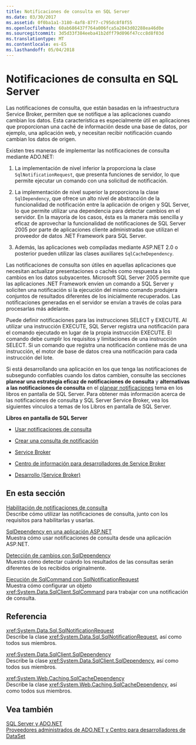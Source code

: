 ```yaml
---
title: Notificaciones de consulta en SQL Server
ms.date: 03/30/2017
ms.assetid: 0f0ba1a1-3180-4af8-87f7-c795dc8f8f55
ms.openlocfilehash: 60ab686437f764a006fca5a2043d02288ea46d0e
ms.sourcegitcommit: 3d5d33f384eeba41b2dff79d096f47ccc8d8f03d
ms.translationtype: MT
ms.contentlocale: es-ES
ms.lasthandoff: 05/04/2018
---
```

# <a name="query-notifications-in-sql-server"></a>Notificaciones de consulta en SQL Server
Las notificaciones de consulta, que están basadas en la infraestructura Service Broker, permiten que se notifique a las aplicaciones cuando cambian los datos. Esta característica es especialmente útil en aplicaciones que proporcionan una caché de información desde una base de datos, por ejemplo, una aplicación web, y necesitan recibir notificación cuando cambian los datos de origen.  
  
 Existen tres maneras de implementar las notificaciones de consulta mediante ADO.NET:  
  
1.  La implementación de nivel inferior la proporciona la clase `SqlNotificationRequest`, que presenta funciones de servidor, lo que permite ejecutar un comando con una solicitud de notificación.  
  
2.  La implementación de nivel superior la proporciona la clase `SqlDependency`, que ofrece un alto nivel de abstracción de la funcionalidad de notificación entre la aplicación de origen y SQL Server, lo que permite utilizar una dependencia para detectar cambios en el servidor. En la mayoría de los casos, ésta es la manera más sencilla y eficaz de aprovechar la funcionalidad de notificaciones de SQL Server 2005 por parte de aplicaciones cliente administradas que utilizan el proveedor de datos .NET Framework para SQL Server.  
  
3.  Además, las aplicaciones web compiladas mediante ASP.NET 2.0 o posterior pueden utilizar las clases auxiliares `SqlCacheDependency`.  
  
 Las notificaciones de consulta son útiles en aquellas aplicaciones que necesitan actualizar presentaciones o cachés como respuesta a los cambios en los datos subyacentes. Microsoft SQL Server 2005 permite que las aplicaciones .NET Framework envíen un comando a SQL Server y soliciten una notificación si la ejecución del mismo comando produjera conjuntos de resultados diferentes de los inicialmente recuperados. Las notificaciones generadas en el servidor se envían a través de colas para procesarlas más adelante.  
  
 Puede definir notificaciones para las instrucciones SELECT y EXECUTE. Al utilizar una instrucción EXECUTE, SQL Server registra una notificación para el comando ejecutado en lugar de la propia instrucción EXECUTE. El comando debe cumplir los requisitos y limitaciones de una instrucción SELECT. Si un comando que registra una notificación contiene más de una instrucción, el motor de base de datos crea una notificación para cada instrucción del lote.  
  
 Si está desarrollando una aplicación en los que tenga las notificaciones de subsegundo confiables cuando los datos cambien, consulte las secciones **planear una estrategia eficaz de notificaciones de consulta** y **alternativas a las notificaciones de consulta** en el [planear notificaciones](http://go.microsoft.com/fwlink/?LinkId=211984) tema en los libros en pantalla de SQL Server. Para obtener más información acerca de las notificaciones de consulta y SQL Server Service Broker, vea los siguientes vínculos a temas de los Libros en pantalla de SQL Server.  
  
 **Libros en pantalla de SQL Server**  
  
-   [Usar notificaciones de consulta](http://msdn.microsoft.com/library/ms175110.aspx)  
  
-   [Crear una consulta de notificación](http://msdn.microsoft.com/library/ms181122.aspx)  
  
-   [Service Broker](http://msdn.microsoft.com/library/bb522889.aspx)  
  
-   [Centro de información para desarrolladores de Service Broker](http://msdn.microsoft.com/library/ms166100.aspx)  
  
-   [Desarrollo (Service Broker)](http://msdn.microsoft.com/library/bb522908.aspx)  
  
## <a name="in-this-section"></a>En esta sección  
 [Habilitación de notificaciones de consulta](../../../../../docs/framework/data/adonet/sql/enabling-query-notifications.md)  
 Describe cómo utilizar las notificaciones de consulta, junto con los requisitos para habilitarlas y usarlas.  
  
 [SqlDependency en una aplicación ASP.NET](../../../../../docs/framework/data/adonet/sql/sqldependency-in-an-aspnet-app.md)  
 Muestra cómo usar notificaciones de consulta desde una aplicación ASP.NET.  
  
 [Detección de cambios con SqlDependency](../../../../../docs/framework/data/adonet/sql/detecting-changes-with-sqldependency.md)  
 Muestra cómo detectar cuándo los resultados de las consultas serán diferentes de los recibidos originalmente.  
  
 [Ejecución de SqlCommand con SqlNotificationRequest](../../../../../docs/framework/data/adonet/sql/sqlcommand-execution-with-a-sqlnotificationrequest.md)  
 Muestra cómo configurar un objeto <xref:System.Data.SqlClient.SqlCommand> para trabajar con una notificación de consulta.  
  
## <a name="reference"></a>Referencia  
 <xref:System.Data.Sql.SqlNotificationRequest>  
 Describe la clase <xref:System.Data.Sql.SqlNotificationRequest>, así como todos sus miembros.  
  
 <xref:System.Data.SqlClient.SqlDependency>  
 Describe la clase <xref:System.Data.SqlClient.SqlDependency>, así como todos sus miembros.  
  
 <xref:System.Web.Caching.SqlCacheDependency>  
 Describe la clase <xref:System.Web.Caching.SqlCacheDependency>, así como todos sus miembros.  
  
## <a name="see-also"></a>Vea también  
 [SQL Server y ADO.NET](../../../../../docs/framework/data/adonet/sql/index.md)  
 [Proveedores administrados de ADO.NET y Centro para desarrolladores de DataSet](http://go.microsoft.com/fwlink/?LinkId=217917)
